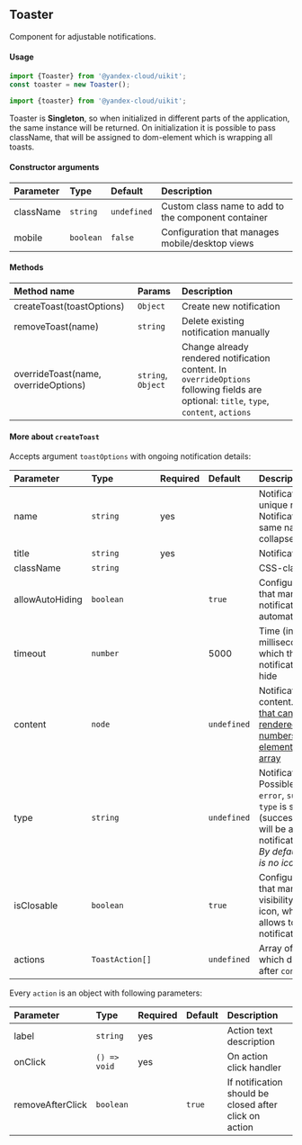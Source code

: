 ## Toaster

Component for adjustable notifications.

#### Usage

```js
import {Toaster} from '@yandex-cloud/uikit';
const toaster = new Toaster();
```

```js
import {toaster} from '@yandex-cloud/uikit';
```

Toaster is **Singleton**, so when initialized in different parts of the application, the same instance will be returned.
On initialization it is possible to pass className, that will be assigned to dom-element which is wrapping all toasts.

#### Constructor arguments

| Parameter | Type      | Default     | Description                                         |
| :-------- | :-------- | :---------- | :-------------------------------------------------- |
| className | `string`  | `undefined` | Custom class name to add to the component container |
| mobile    | `boolean` | `false`     | Configuration that manages mobile/desktop views     |

#### Methods

| Method name                          | Params             | Description                                                                                                                             |
| :----------------------------------- | :----------------- | :-------------------------------------------------------------------------------------------------------------------------------------- |
| createToast(toastOptions)            | `Object`           | Create new notification                                                                                                                 |
| removeToast(name)                    | `string`           | Delete existing notification manually                                                                                                   |
| overrideToast(name, overrideOptions) | `string`, `Object` | Change already rendered notification content. In `overrideOptions` following fields are optional: `title`, `type`, `content`, `actions` |

#### More about `createToast`

Accepts argument `toastOptions` with ongoing notification details:

| Parameter       | Type            | Required | Default     | Description                                                                                                                                                         |
| :-------------- | :-------------- | :------- | :---------- | :------------------------------------------------------------------------------------------------------------------------------------------------------------------ |
| name            | `string`        | yes      |             | Notification unique name. Notifications with same names collapse into one                                                                                           |
| title           | `string`        | yes      |             | Notification title                                                                                                                                                  |
| className       | `string`        |          |             | CSS-class                                                                                                                                                           |
| allowAutoHiding | `boolean`       |          | `true`      | Configuration that manages notification automatic hiding                                                                                                            |
| timeout         | `number`        |          | 5000        | Time (in milliseconds)after which the notification will hide                                                                                                        |
| content         | `node`          |          | `undefined` | Notification content. [Anything that can be rendered: numbers, strings, elements or an array](https://reactjs.org/docs/typechecking-with-proptypes.html#proptypes)  |
| type            | `string`        |          | `undefined` | Notification type. Possible values: `error`, `success`. If `type` is set, icon (success/error) will be added into notification title. _By default there is no icon_ |
| isClosable      | `boolean`       |          | `true`      | Configuration that manages visibility of cross icon, which allows to close notification                                                                             |
| actions         | `ToastAction[]` |          | `undefined` | Array of [actions](./types.ts#L9) which displays after `content`                                                                                                    |

Every `action` is an object with following parameters:

| Parameter        | Type         | Required | Default | Description                                            |
| :--------------- | :----------- | :------- | :------ | :----------------------------------------------------- |
| label            | `string`     | yes      |         | Action text description                                |
| onClick          | `() => void` | yes      |         | On action click handler                                |
| removeAfterClick | `boolean`    |          | `true`  | If notification should be closed after click on action |
